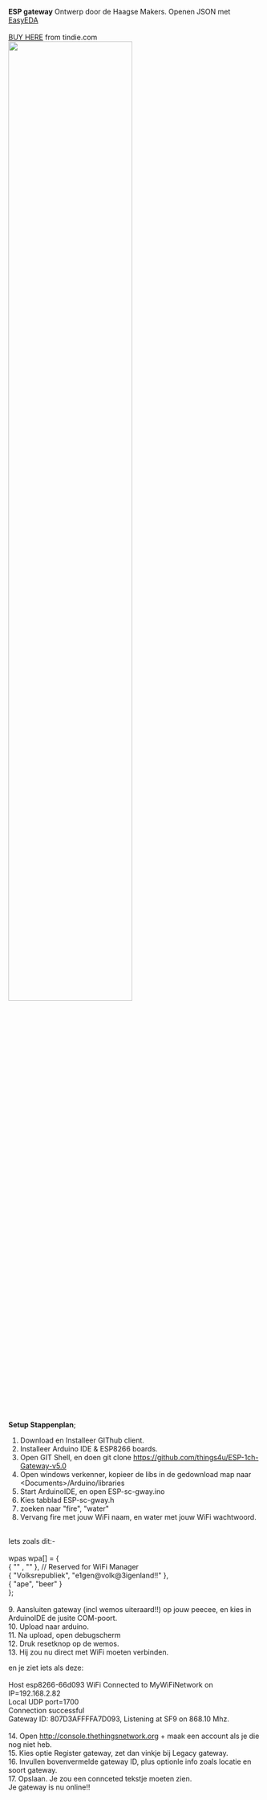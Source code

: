 **ESP gateway**
Ontwerp door de Haagse Makers. Openen JSON met <a href="http://easyeda.com" target="_blank">EasyEDA</a><br>
<br>
<a href="https://www.tindie.com/products/VliegendeVogel/lora-gateway-ttn-for-beginners-esp8266/" target="_blank">BUY HERE</a> from tindie.com
<br>
<img src="https://github.com/pappavis/ESP8266-single-channel-lora-gateway/blob/master/plaatjes/IMG_6180%20Haagse%20Makers%20gateway_klein.jpg?raw=true" width="70%" height="70%">
<br><br>
**Setup Stappenplan**;<br>
1. Download en Installeer GIThub client.<br>
2. Installeer Arduino IDE & ESP8266 boards.<br>
3. Open GIT Shell, en doen git clone https://github.com/things4u/ESP-1ch-Gateway-v5.0<br>
4. Open windows verkenner, kopieer de libs in de gedownload map naar &lt;Documents&gt;/Arduino/libraries<br>
5. Start ArduinoIDE, en open ESP-sc-gway.ino<br>
6. Kies tabblad ESP-sc-gway.h<br>
7. zoeken naar "fire", "water"<br>
8. Vervang fire met jouw WiFi naam, en water met jouw WiFi wachtwoord.<br>
<br>
Iets zoals dit:-<br>
<br>
wpas wpa[] = {<br>
	  { "" , "" },							// Reserved for WiFi Manager<br>
	  { "Volksrepubliek", "e1gen@volk@3igenland!!" },<br>
	  { "ape", "beer" }<br>
};<br>
<br>
9. Aansluiten gateway (incl wemos uiteraard!!) op jouw peecee, en kies in ArduinoIDE de jusite COM-poort.<br>
10. Upload naar arduino.<br>
11. Na upload, open debugscherm<br>
12. Druk resetknop op de wemos.<br>
13. Hij zou nu direct met WiFi moeten verbinden.<br>

en je ziet iets als deze:<br>
<br>
Host esp8266-66d093 WiFi Connected to MyWiFiNetwork on IP=192.168.2.82<br>
Local UDP port=1700<br>
Connection successful<br>
Gateway ID: 807D3AFFFFA7D093, Listening at SF9 on 868.10 Mhz.<br>
<br>
14. Open http://console.thethingsnetwork.org + maak een account als je die nog niet heb.<br>
15. Kies optie Register gateway, zet dan vinkje bij Legacy gateway.<br>
16. Invullen bovenvermelde gateway ID, plus optionle info zoals locatie en soort gateway.<br>
17. Opslaan. Je zou een connceted tekstje moeten zien.<br>
Je gateway is nu online!!<br>
<br>
